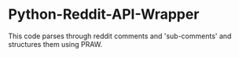# Python-Reddit-API-Wrapper
This code parses through reddit comments and 'sub-comments' and structures them using PRAW.
